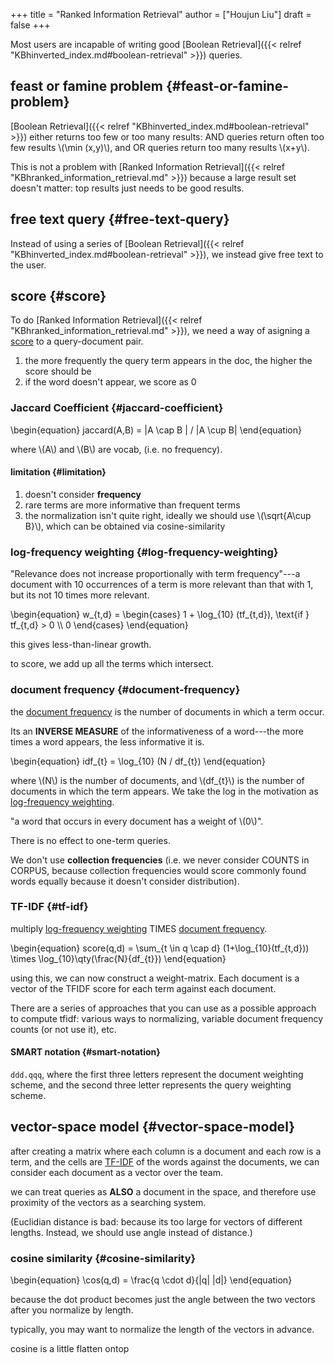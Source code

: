 +++
title = "Ranked Information Retrieval"
author = ["Houjun Liu"]
draft = false
+++

Most users are incapable of writing good [Boolean Retrieval]({{< relref "KBhinverted_index.md#boolean-retrieval" >}}) queries.


## feast or famine problem {#feast-or-famine-problem}

[Boolean Retrieval]({{< relref "KBhinverted_index.md#boolean-retrieval" >}}) either returns too few or too many results: AND queries return often too few results \\(\min (x,y)\\), and OR queries return too many results \\(x+y\\).

This is not a problem with [Ranked Information Retrieval]({{< relref "KBhranked_information_retrieval.md" >}}) because a large result set doesn't matter: top results just needs to be good results.


## free text query {#free-text-query}

Instead of using a series of [Boolean Retrieval]({{< relref "KBhinverted_index.md#boolean-retrieval" >}}), we instead give free text to the user.


## score {#score}

To do [Ranked Information Retrieval]({{< relref "KBhranked_information_retrieval.md" >}}), we need a way of asigning a [score](#score) to a query-document pair.

1.  the more frequently the query term appears in the doc, the higher the score should be
2.  if the word doesn't appear, we score as 0


### Jaccard Coefficient {#jaccard-coefficient}

\begin{equation}
jaccard(A,B) = |A \cap B | / |A \cup B|
\end{equation}

where \\(A\\) and \\(B\\) are vocab, (i.e. no frequency).


#### limitation {#limitation}

1.  doesn't consider **frequency**
2.  rare terms are more informative than frequent terms
3.  the normalization isn't quite right, ideally we should use \\(\sqrt{A\cup B}\\), which can be obtained via cosine-similarity


### log-frequency weighting {#log-frequency-weighting}

"Relevance does not increase proportionally with term frequency"---a document with 10 occurrences of a term is more relevant than that with 1, but its not 10 times more relevant.

\begin{equation}
w\_{t,d} = \begin{cases}
1 + \log\_{10} (tf\_{t,d}), \text{if } tf\_{t,d} > 0 \\\\
0
\end{cases}
\end{equation}

this gives less-than-linear growth.

to score, we add up all the terms which intersect.


### document frequency {#document-frequency}

the [document frequency](#document-frequency) is the number of documents in which a term occur.

Its an **INVERSE MEASURE** of the informativeness of a word---the more times a word appears, the less informative it is.

\begin{equation}
idf\_{t} = \log\_{10} (N / df\_{t})
\end{equation}

where \\(N\\) is the number of documents, and \\(df\_{t}\\) is the number of documents in which the term appears. We take the log in the motivation as [log-frequency weighting](#log-frequency-weighting).

"a word that occurs in every document has a weight of \\(0\\)".

There is no effect to one-term queries.

We don't use **collection frequencies** (i.e. we never consider COUNTS in CORPUS, because collection frequencies would score commonly found words equally because it doesn't consider distribution).


### TF-IDF {#tf-idf}

multiply [log-frequency weighting](#log-frequency-weighting) TIMES [document frequency](#document-frequency).

\begin{equation}
score(q,d) = \sum\_{t \in q \cap d} (1+\log\_{10}(tf\_{t,d})) \times \log\_{10}\qty(\frac{N}{df\_{t}})
\end{equation}

using this, we can now construct a weight-matrix. Each document is a vector of the TFIDF score for each term against each document.

There are a series of approaches that you can use as a possible approach to compute tfidf: various ways to normalizing, variable document frequency counts (or not use it), etc.


#### SMART notation {#smart-notation}

`ddd.qqq`, where the first three letters represent the document weighting scheme, and the second three letter represents the query weighting scheme.


## vector-space model {#vector-space-model}

after creating a matrix where each column is a document and each row is a term, and the cells are [TF-IDF](#tf-idf) of the words against the documents, we can consider each document as a vector over the team.

we can treat queries as **ALSO** a document in the space, and therefore use proximity of the vectors as a searching system.

(Euclidian distance is bad: because its too large for vectors of different lengths. Instead, we should use angle instead of distance.)


### cosine similarity {#cosine-similarity}

\begin{equation}
\cos(q,d) = \frac{q \cdot d}{|q| |d|}
\end{equation}

because the dot product becomes just the angle between the two vectors after you normalize by length.

typically, you may want to normalize the length of the vectors in advance.

cosine is a little flatten ontop
